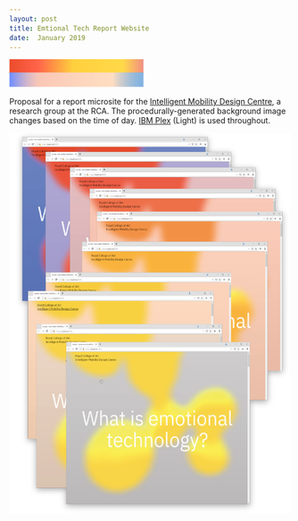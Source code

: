 ```yaml
---
layout: post
title: Emtional Tech Report Website
date:  January 2019
---
```


![vf catalogue](/assets/gradient-1.png)

Proposal for a report microsite for the [Intelligent Mobility Design Centre](https://www.rca.ac.uk/research-innovation/intelligent-mobility-design-centre/), a research group at the RCA. The procedurally-generated background image changes based on the time of day. [IBM Plex](https://github.com/IBM/plex) (Light) is used throughout.

![IMDC Proposal Screenshot](/assets/emotional-tech.png)

